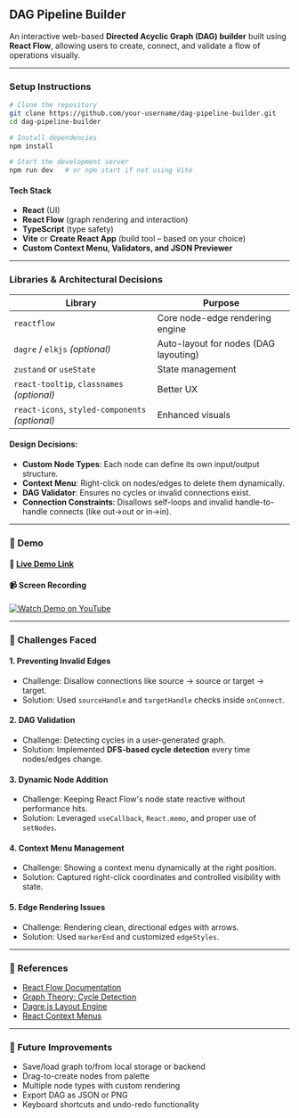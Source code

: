 

## DAG Pipeline Builder

An interactive web-based **Directed Acyclic Graph (DAG) builder** built using **React Flow**, allowing users to create, connect, and validate a flow of operations visually.

---

### Setup Instructions

```bash
# Clone the repository
git clone https://github.com/your-username/dag-pipeline-builder.git
cd dag-pipeline-builder

# Install dependencies
npm install

# Start the development server
npm run dev   # or npm start if not using Vite
```

####  Tech Stack

* **React** (UI)
* **React Flow** (graph rendering and interaction)
* **TypeScript** (type safety)
* **Vite** or **Create React App** (build tool – based on your choice)
* **Custom Context Menu, Validators, and JSON Previewer**

---

###  Libraries & Architectural Decisions

| Library                                         | Purpose                               |
| ----------------------------------------------- | ------------------------------------- |
| `reactflow`                                     | Core node-edge rendering engine       |
| `dagre` / `elkjs` *(optional)*                  | Auto-layout for nodes (DAG layouting) |
| `zustand` or `useState`                         | State management                      |
| `react-tooltip`, `classnames` *(optional)*      | Better UX                             |
| `react-icons`, `styled-components` *(optional)* | Enhanced visuals                      |

####  Design Decisions:

* **Custom Node Types**: Each node can define its own input/output structure.
* **Context Menu**: Right-click on nodes/edges to delete them dynamically.
* **DAG Validator**: Ensures no cycles or invalid connections exist.
* **Connection Constraints**: Disallows self-loops and invalid handle-to-handle connects (like out→out or in→in).

---

### 🎥 Demo

#### 🔗 [Live Demo Link](https://dag-pipeline.vercel.app/)



#### 📹 Screen Recording

[![Watch Demo on YouTube](https://img.youtube.com/vi/your_video_id/0.jpg)](https://youtu.be/your_video_id)

---

### 🚧 Challenges Faced

#### 1. **Preventing Invalid Edges**

* Challenge: Disallow connections like source → source or target → target.
* Solution: Used `sourceHandle` and `targetHandle` checks inside `onConnect`.

#### 2. **DAG Validation**

* Challenge: Detecting cycles in a user-generated graph.
* Solution: Implemented **DFS-based cycle detection** every time nodes/edges change.

#### 3. **Dynamic Node Addition**

* Challenge: Keeping React Flow's node state reactive without performance hits.
* Solution: Leveraged `useCallback`, `React.memo`, and proper use of `setNodes`.

#### 4. **Context Menu Management**

* Challenge: Showing a context menu dynamically at the right position.
* Solution: Captured right-click coordinates and controlled visibility with state.

#### 5. **Edge Rendering Issues**

* Challenge: Rendering clean, directional edges with arrows.
* Solution: Used `markerEnd` and customized `edgeStyles`.

---

### 📖 References

* [React Flow Documentation](https://reactflow.dev/docs)
* [Graph Theory: Cycle Detection](https://www.geeksforgeeks.org/detect-cycle-in-a-graph/)
* [Dagre.js Layout Engine](https://github.com/dagrejs/dagre)
* [React Context Menus](https://blog.logrocket.com/creating-custom-right-click-menus-react/)

---

### 🚀 Future Improvements

* Save/load graph to/from local storage or backend
* Drag-to-create nodes from palette
* Multiple node types with custom rendering
* Export DAG as JSON or PNG
* Keyboard shortcuts and undo-redo functionality
